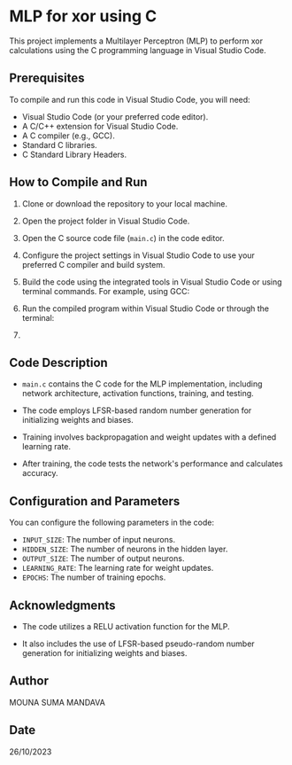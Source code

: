 # MLP for xor using C 

This project implements a Multilayer Perceptron (MLP) to perform xor calculations using the C programming language in Visual Studio Code. 

## Prerequisites

To compile and run this code in Visual Studio Code, you will need:

- Visual Studio Code (or your preferred code editor).
- A C/C++ extension for Visual Studio Code.
- A C compiler (e.g., GCC).
- Standard C libraries.
- C Standard Library Headers.

## How to Compile and Run

1. Clone or download the repository to your local machine.

2. Open the project folder in Visual Studio Code.

3. Open the C source code file (`main.c`) in the code editor.

4. Configure the project settings in Visual Studio Code to use your preferred C compiler and build system.

5. Build the code using the integrated tools in Visual Studio Code or using terminal commands. For example, using GCC:
  
6. Run the compiled program within Visual Studio Code or through the terminal:
7. 
## Code Description

- `main.c` contains the C code for the MLP implementation, including network architecture, activation functions, training, and testing.

- The code employs LFSR-based random number generation for initializing weights and biases.

- Training involves backpropagation and weight updates with a defined learning rate.

- After training, the code tests the network's performance and calculates accuracy.

## Configuration and Parameters

You can configure the following parameters in the code:

- `INPUT_SIZE`: The number of input neurons.
- `HIDDEN_SIZE`: The number of neurons in the hidden layer.
- `OUTPUT_SIZE`: The number of output neurons.
- `LEARNING_RATE`: The learning rate for weight updates.
- `EPOCHS`: The number of training epochs.

## Acknowledgments

- The code utilizes a RELU activation function for the MLP.

- It also includes the use of LFSR-based pseudo-random number generation for initializing weights and biases.



## Author

MOUNA SUMA MANDAVA

## Date

26/10/2023


